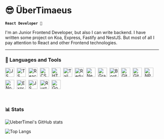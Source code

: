 # 😎 ÜberTimaeus

**`React Developer 🤠`**

I'm an Junior Frontend Developer, but also I can write backend. I have written some project on Koa, Express, Fastify and NestJS. But most of all I pay attention to React and other Frontend technologies.

---

### 🧰 Languages and Tools

<div style="display:flex; flex-direction:column;">
<div style="margin-bottom:0px; display: flex; flex-wrap: wrap; gap:5px; row-gap:10px">
<img align="left" alt="JS" width="30px" style=""  src="https://cdn.jsdelivr.net/gh/devicons/devicon/icons/javascript/javascript-original.svg" />

<img align="left" alt="TS" width="30px" style=""  src="https://cdn.jsdelivr.net/gh/devicons/devicon/icons/typescript/typescript-original.svg" />

<img align="left" alt="React" width="30px" style=""  src="https://cdn.jsdelivr.net/gh/devicons/devicon/icons/react/react-original.svg" />
<img align="left" alt="CSS" width="30px" style=""  src="https://cdn.jsdelivr.net/gh/devicons/devicon/icons/css3/css3-original.svg" />
<img align="left" alt="HTML" width="30px" style=""  src="https://cdn.jsdelivr.net/gh/devicons/devicon/icons/html5/html5-original.svg" />
<img align="left" alt="Tailwind" width="30px" style="" src="https://cdn.jsdelivr.net/gh/devicons/devicon@latest/icons/tailwindcss/tailwindcss-original.svg" />

<img align="left" alt="Redux" width="30px" style=""  src="https://cdn.jsdelivr.net/gh/devicons/devicon/icons/redux/redux-original.svg" />

<img align="left" alt="NextJS" width="30px" style="background:white;"  src="https://cdn.jsdelivr.net/gh/devicons/devicon/icons/nextjs/nextjs-original.svg" />

<img align="left" alt="GraphQL" width="30px" style=""  src="https://cdn.jsdelivr.net/gh/devicons/devicon/icons/graphql/graphql-plain.svg" />

<img align="left" alt="Bootstrap" width="30px" style=""  src="https://cdn.jsdelivr.net/gh/devicons/devicon/icons/bootstrap/bootstrap-original.svg" />

<img align="left" alt="Git" width="30px" style=""  src="https://cdn.jsdelivr.net/gh/devicons/devicon/icons/git/git-original.svg" />

<img align="left" alt="GitHub" width="30px" style="background:white;"  src="https://cdn.jsdelivr.net/gh/devicons/devicon/icons/github/github-original.svg" />

<img align="left" alt="NPM" width="30px" style=""  src="https://cdn.jsdelivr.net/gh/devicons/devicon/icons/npm/npm-original-wordmark.svg" />

<img align="left" alt="NodeJS" width="30px" style=""  src="https://cdn.jsdelivr.net/gh/devicons/devicon/icons/nodejs/nodejs-original.svg" />

<img align="left" alt="Express" width="30px" style="background:white;"  src="https://cdn.jsdelivr.net/gh/devicons/devicon/icons/express/express-original.svg" />

<img align="left" alt="JS" width="30px" style=""  src="https://cdn.jsdelivr.net/gh/devicons/devicon/icons/webpack/webpack-original.svg" />

<img align="left" alt="Rust" width="30px" style="background:white;" src="https://cdn.jsdelivr.net/gh/devicons/devicon@latest/icons/rust/rust-original.svg" />
<img align="left" alt="Go" width="30px" style="" src="https://cdn.jsdelivr.net/gh/devicons/devicon@latest/icons/go/go-original.svg" />

</div>
<br />
</div>

#

### 📊 Stats

![UeberTimei's GitHub stats](https://github-readme-stats.vercel.app/api?username=UeberTimei&show_icons=true&theme=merko)

![Top Langs](https://github-readme-stats.vercel.app/api/top-langs/?username=UeberTimei&theme=marko)

#
